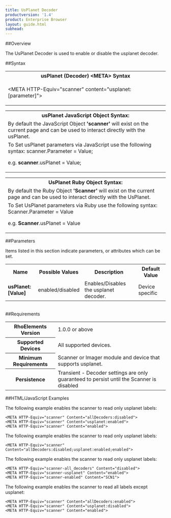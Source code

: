 ```yaml
---
title: UsPlanet Decoder
productversion: '1.4'
product: Enterprise Browser
layout: guide.html
subhead: 
---
```

##Overview

The UsPlanet Decoder is used to enable or disable the usplanet decoder.

##Syntax

<table class="re-table"><tr><th class="tableHeading">usPlanet (Decoder) &lt;META&gt; Syntax
</th></tr><tr><td class="clsSyntaxCells clsOddRow"><p>&lt;META HTTP-Equiv="scanner" content="usplanet:[parameter]"&gt;</p></td></tr></table>
<table class="re-table"><tr><th class="tableHeading">usPlanet JavaScript Object Syntax:</th></tr><tr><td class="clsSyntaxCells clsOddRow">
By default the JavaScript Object <b>'scanner'</b> will exist on the current page and can be used to interact directly with the usPlanet.
</td></tr><tr><td class="clsSyntaxCells clsEvenRow">
To Set usPlanet parameters via JavaScript use the following syntax: scanner.Parameter = Value;
<P />e.g. <b>scanner</b>.usPlanet = Value;
</td></tr></table>
<table class="re-table"><tr><th class="tableHeading">UsPlanet Ruby Object Syntax:</th></tr><tr><td class="clsSyntaxCells clsOddRow">
By default the Ruby Object <b>'Scanner'</b> will exist on the current page and can be used to interact directly with the UsPlanet.
</td></tr><tr><td class="clsSyntaxCells clsEvenRow">
To Set UsPlanet parameters via Ruby use the following syntax: Scanner.Parameter = Value
<P />e.g. <b>Scanner</b>.usPlanet = Value
</td></tr></table>



##Parameters


Items listed in this section indicate parameters, or attributes which can be set.
<table class="re-table"><col width="20%" /><col width="20%" /><col width="38%" /><col width="22%" /><tr><th class="tableHeading">Name</th><th class="tableHeading">Possible Values</th><th class="tableHeading">Description</th><th class="tableHeading">Default Value</th></tr><tr><td class="clsSyntaxCells clsOddRow"><b>usPlanet:[Value]
</b></td><td class="clsSyntaxCells clsOddRow">enabled/disabled</td><td class="clsSyntaxCells clsOddRow">Enables/Disables the usplanet decoder.</td><td class="clsSyntaxCells clsOddRow">Device specific</td></tr></table>
<table class="re-table"><col width="78%" /><col width="8%" /><col width="1%" /><col width="5%" /><col width="1%" /><col width="5%" /><col width="2%" /></table>





##Requirements

<table class="re-table"><tr><th class="tableHeading">RhoElements Version</th><td class="clsSyntaxCell clsEvenRow">1.0.0 or above
</td></tr><tr><th class="tableHeading">Supported Devices</th><td class="clsSyntaxCell clsOddRow">All supported devices.</td></tr><tr><th class="tableHeading">Minimum Requirements</th><td class="clsSyntaxCell clsOddRow">Scanner or Imager module and device that supports usplanet.</td></tr><tr><th class="tableHeading">Persistence</th><td class="clsSyntaxCell clsEvenRow">Transient - Decoder settings are only guaranteed to persist until the Scanner is disabled</td></tr></table>


##HTML/JavaScript Examples

The following example enables the scanner to read only usplanet labels:

	<META HTTP-Equiv="scanner" Content="allDecoders:disabled">
	<META HTTP-Equiv="scanner" Content="usplanet:enabled">
	<META HTTP-Equiv="scanner" Content="enabled">
	
The following example enables the scanner to read only usplanet labels:

	<META HTTP-Equiv="scanner" Content="allDecoders:disabled;usplanet:enabled;enabled">
	
The following example enables the scanner to read only usplanet labels:

	<META HTTP-Equiv="scanner-all_decoders" Content="disabled">
	<META HTTP-Equiv="scanner-usplanet" Content="enabled">
	<META HTTP-Equiv="scanner-enabled" Content="SCN1">
	
The following example enables the scanner to read all labels except usplanet:

	<META HTTP-Equiv="scanner" Content="allDecoders:enabled">
	<META HTTP-Equiv="scanner" Content="usplanet:disabled">
	<META HTTP-Equiv="scanner" Content="enabled">
	



